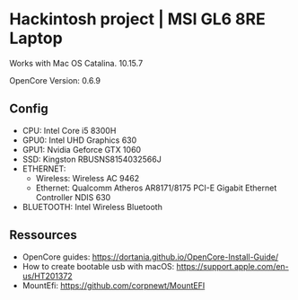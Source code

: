 # Hackintosh project | MSI GL6 8RE Laptop

Works with Mac OS Catalina. 10.15.7

OpenCore Version: 0.6.9

## Config

* CPU: Intel Core i5 8300H
* GPU0: Intel UHD Graphics 630
* GPU1: Nvidia Geforce GTX 1060
* SSD: Kingston RBUSNS8154032566J
* ETHERNET:
  - Wireless: Wireless AC 9462
  - Ethernet: Qualcomm Atheros AR8171/8175 PCI-E Gigabit Ethernet Controller NDIS 630
* BLUETOOTH: Intel Wireless Bluetooth

## Ressources

- OpenCore guides: https://dortania.github.io/OpenCore-Install-Guide/
- How to create bootable usb with macOS: https://support.apple.com/en-us/HT201372
- MountEfi: https://github.com/corpnewt/MountEFI
